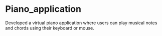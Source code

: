 # Piano_application
Developed a virtual piano application where users can play musical notes and chords using their keyboard or mouse.
